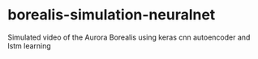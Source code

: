 # borealis-simulation-neuralnet
Simulated video of the Aurora Borealis using keras cnn autoencoder and lstm learning
